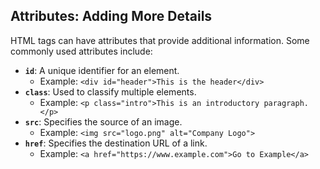## Attributes: Adding More Details

HTML tags can have attributes that provide additional information. Some commonly used attributes include:

* **`id`**: A unique identifier for an element.
  * Example: `<div id="header">This is the header</div>`
* **`class`**: Used to classify multiple elements.
  * Example: `<p class="intro">This is an introductory paragraph.</p>`
* **`src`**: Specifies the source of an image.
  * Example: `<img src="logo.png" alt="Company Logo">`
* **`href`**: Specifies the destination URL of a link.
  * Example: `<a href="https://www.example.com">Go to Example</a>`